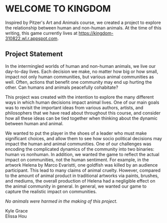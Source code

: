 # WELCOME TO KINGDOM

Inspired by Pitzer's Art and Animals course, we created a project to explore the relationship between human and non-human animals. At the time of this writing, this game currently lives at https://kingdom-310822.wl.r.appspot.com.

## Project Statement

In the intermingled worlds of human and non-human animals, we live our day-to-day lives. Each decision we make, no matter how big or how small, impact not only human communities, but various animal communities as well. Often, actions that benefit one community may end up hurting the other. Can humans and animals peacefully cohabitate?

This project was created with the intention to explore the many different ways in which human decisions impact animal lives. One of our main goals was to revisit the important ideas from various authors, artists, and philosophers that we have read about throughout this course, and consider how all these ideas can be tied together when thinking about the dynamic between human and animal.

We wanted to put the player in the shoes of a leader who must make significant choices, and allow them to see how socio political decisions may impact the human and animal communities. One of our challenges was encoding the complicated dynamics of the community into two binaries: human vs nonhuman. In addition, we wanted the game to reflect the actual impact on communities, not the human sentiment. For example, in the artwork Helena by Marco Evaristti, one goldfish was killed by an audience participant. This lead to many claims of animal cruelty. However, compared to the amount of animal product in traditional artworks via paints, brushes, and mediums, the overall production of Helena had a negligible effect on the animal community in general. In general, we wanted our game to capture the realistic impact on communities.

_No animals were harmed in the making of this project._  

  
  
Kyle Grace  
Elissa Hou
